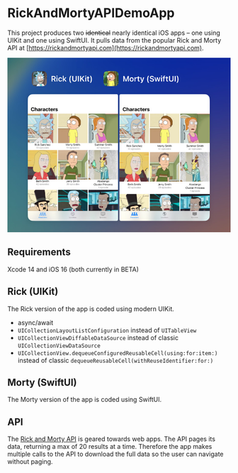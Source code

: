 # RickAndMortyAPIDemoApp
This project produces two ~~identical~~ nearly identical iOS apps – one using UIKit and one using SwiftUI. It pulls data from the popular Rick and Morty API at [https://rickandmortyapi.com](https://rickandmortyapi.com).

![The Rick (UIKit) app and Morty (SwiftUI) app running side by side in split screen on an iPad](/Documentation/Images/screenshot_001.jpg)

## Requirements
Xcode 14 and iOS 16 (both currently in BETA)

## Rick (UIKit)
The Rick version of the app is coded using modern UIKit. 
- async/await
- `UICollectionLayoutListConfiguration` instead of `UITableView`
- `UICollectionViewDiffableDataSource` instead of classic `UICollectionViewDataSource`
- `UICollectionView.dequeueConfiguredReusableCell(using:for:item:)` instead of classic `dequeueReusableCell(withReuseIdentifier:for:)`


## Morty (SwiftUI)
The Morty version of the app is coded using SwiftUI. 

## API
The [Rick and Morty API](https://rickandmortyapi.com) is geared towards web apps. The API pages its data, returning a max of 20 results at a time. Therefore the app makes multiple calls to the API to download the full data so the user can navigate without paging.


